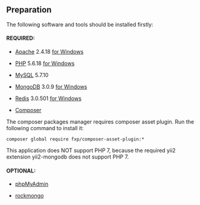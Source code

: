 ## Preparation

The following software and tools should be installed firstly:

#### REQUIRED:

- [Apache](http://httpd.apache.org) 2.4.18 [for Windows](http://httpd.apache.org/docs/current/platform/windows.html#down)

- [PHP](http://php.net/downloads.php) 5.6.18 [for Windows](http://windows.php.net/download)

- [MySQL](http://dev.mysql.com/downloads/) 5.7.10

- [MongoDB](https://www.mongodb.org/downloads) 3.0.9 [for Windows](https://www.mongodb.org/dl/win32/x86_64-2008plus)

- [Redis](http://redis.io/download) 3.0.501 [for Windows](https://github.com/MSOpenTech/redis/releases)

- [Composer](https://getcomposer.org/download)

The composer packages manager requires composer asset plugin. Run the following command to install it:
~~~
composer global require fxp/composer-asset-plugin:*
~~~

This application does NOT support PHP 7, because the required yii2 extension yii2-mongodb does not support PHP 7.

#### OPTIONAL:

- [phpMyAdmin](http://www.phpmyadmin.net)

- [rockmongo](http://rockmongo.com/)
